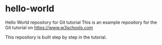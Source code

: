 # hello-world
Hello World repository for Git tutorial
This is an example repository for the Git tutorial on https://www.w3schools.com

This repository is built step by step in the tutorial.